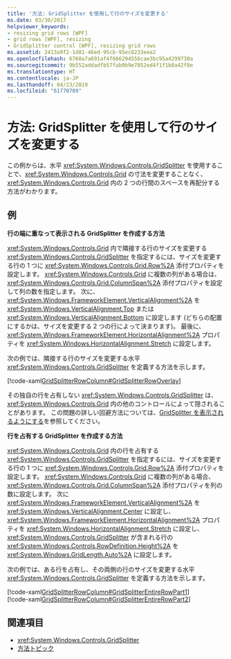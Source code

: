 ```yaml
---
title: '方法: GridSplitter を使用して行のサイズを変更する'
ms.date: 03/30/2017
helpviewer_keywords:
- resizing grid rows [WPF]
- grid rows [WPF], resizing
- GridSplitter control [WPF], resizing grid rows
ms.assetid: 2413a9f2-1d81-46ed-95cb-95ec8233eea2
ms.openlocfilehash: 6760a7a691af4f666294556cae3bc95a4299730a
ms.sourcegitcommit: 9b552addadfb57fab0b9e7852ed4f1f1b8a42f8e
ms.translationtype: HT
ms.contentlocale: ja-JP
ms.lasthandoff: 04/23/2019
ms.locfileid: "61770709"
---
```

# <a name="how-to-resize-rows-with-a-gridsplitter"></a>方法: GridSplitter を使用して行のサイズを変更する
この例からは、水平 <xref:System.Windows.Controls.GridSplitter> を使用することで、<xref:System.Windows.Controls.Grid> の寸法を変更することなく、<xref:System.Windows.Controls.Grid> 内の 2 つの行間のスペースを再配分する方法がわかります。  
  
## <a name="example"></a>例  
 **行の端に重なって表示される GridSplitter を作成する方法**  
  
 <xref:System.Windows.Controls.Grid> 内で隣接する行のサイズを変更する <xref:System.Windows.Controls.GridSplitter> を指定するには、サイズを変更する行の 1 つに <xref:System.Windows.Controls.Grid.Row%2A> 添付プロパティを設定します。 <xref:System.Windows.Controls.Grid> に複数の列がある場合は、<xref:System.Windows.Controls.Grid.ColumnSpan%2A> 添付プロパティを設定して列の数を指定します。 次に、<xref:System.Windows.FrameworkElement.VerticalAlignment%2A> を <xref:System.Windows.VerticalAlignment.Top> または <xref:System.Windows.VerticalAlignment.Bottom> に設定します (どちらの配置にするかは、サイズを変更する 2 つの行によって決まります)。 最後に、<xref:System.Windows.FrameworkElement.HorizontalAlignment%2A> プロパティを <xref:System.Windows.HorizontalAlignment.Stretch> に設定します。  
  
 次の例では、隣接する行のサイズを変更する水平 <xref:System.Windows.Controls.GridSplitter> を定義する方法を示します。  
  
 [!code-xaml[GridSplitterRowColumn#GridSplitterRowOverlay](~/samples/snippets/csharp/VS_Snippets_Wpf/GridSplitterRowColumn/CS/Window1.xaml#gridsplitterrowoverlay)]  
  
 その独自の行を占有しない <xref:System.Windows.Controls.GridSplitter> は、<xref:System.Windows.Controls.Grid> 内の他のコントロールによって隠されることがあります。 この問題の詳しい回避方法については、[GridSplitter を表示されるようにする](how-to-make-sure-that-a-gridsplitter-is-visible.md)を参照してください。  
  
 **行を占有する GridSplitter を作成する方法**  
  
 <xref:System.Windows.Controls.Grid> 内の行を占有する <xref:System.Windows.Controls.GridSplitter> を指定するには、サイズを変更する行の 1 つに <xref:System.Windows.Controls.Grid.Row%2A> 添付プロパティを設定します。 <xref:System.Windows.Controls.Grid> に複数の列がある場合、<xref:System.Windows.Controls.Grid.ColumnSpan%2A> 添付プロパティを列の数に設定します。 次に <xref:System.Windows.FrameworkElement.VerticalAlignment%2A> を <xref:System.Windows.VerticalAlignment.Center> に設定し、<xref:System.Windows.FrameworkElement.HorizontalAlignment%2A> プロパティを <xref:System.Windows.HorizontalAlignment.Stretch> に設定し、<xref:System.Windows.Controls.GridSplitter> が含まれる行の <xref:System.Windows.Controls.RowDefinition.Height%2A> を <xref:System.Windows.GridLength.Auto%2A> に設定します。  
  
 次の例では、ある行を占有し、その両側の行のサイズを変更する水平 <xref:System.Windows.Controls.GridSplitter> を定義する方法を示します。  
  
 [!code-xaml[GridSplitterRowColumn#GridSplitterEntireRowPart1](~/samples/snippets/csharp/VS_Snippets_Wpf/GridSplitterRowColumn/CS/Window1.xaml#gridsplitterentirerowpart1)]  
[!code-xaml[GridSplitterRowColumn#GridSplitterEntireRowPart2](~/samples/snippets/csharp/VS_Snippets_Wpf/GridSplitterRowColumn/CS/Window1.xaml#gridsplitterentirerowpart2)]  
  
## <a name="see-also"></a>関連項目

- <xref:System.Windows.Controls.GridSplitter>
- [方法トピック](gridsplitter-how-to-topics.md)
